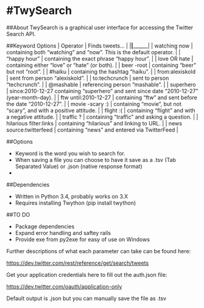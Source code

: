 #TwySearch
=========

##About
TwySearch is a graphical user interface for accessing the Twitter Search API.

##Keyword Options
| Operator |	Finds tweets… |
|__________|________________|
| watching now	| containing both “watching” and “now”. This is the default operator. |
| “happy hour” |	containing the exact phrase “happy hour”. |
| love OR hate |	containing either “love” or “hate” (or both). |
| beer -root |	containing “beer” but not “root”. |
| #haiku |	containing the hashtag “haiku”. |
| from:alexiskold |	sent from person “alexiskold”. |
| to:techcrunch |	sent to person “techcrunch”. |
| @mashable |	referencing person “mashable”. |
| superhero | since:2010-12-27	containing “superhero” and sent since date “2010-12-27” (year-month-day). |
| ftw until:2010-12-27 |	containing “ftw” and sent before the date “2010-12-27”. |
| movie -scary :)	| containing “movie”, but not “scary”, and with a positive attitude. |
| flight :(	| containing “flight” and with a negative attitude. |
| traffic ?	| containing “traffic” and asking a question. |
| hilarious filter:links	| containing “hilarious” and linking to URL. |
| news source:twitterfeed	| containing “news” and entered via TwitterFeed |

##Options
* Keyword is the word you wish to search for.
* When saving a file you can choose to have it save as a .tsv (Tab Separated Value) or .json (native response format)
* 

##Dependencies
* Written in Python 3.4, probably works on 3.X
* Requires installing Twython (pip install twython)

##TO DO
* Package dependencies
* Expand error handling and saftey rails
* Provide exe from py2exe for easy of use on Windows


Further descriptions of what each parameter can take can be found here:

https://dev.twitter.com/rest/reference/get/search/tweets

Get your application credentials here to fill out the auth.json file:

https://dev.twitter.com/oauth/application-only

Default output is .json but you can manually save the file as .tsv
